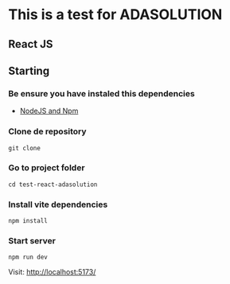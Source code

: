 # This is a test for ADASOLUTION 
## React JS

## Starting
### Be ensure you have instaled this dependencies
- [NodeJS and Npm](https://nodejs.org/en)

### Clone de repository
```
git clone
```

### Go to project folder
```
cd test-react-adasolution
``` 

### Install vite dependencies
```
npm install
``` 

### Start server
```
npm run dev
```

Visit: [http://localhost:5173/](http://localhost:5173/)